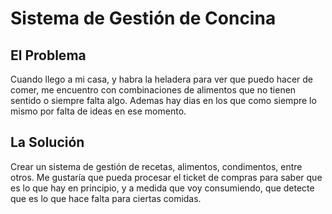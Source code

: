 # Sistema de Gestión de Concina

## El Problema 
Cuando llego a mi casa, y habra la heladera para ver que puedo hacer de comer, me encuentro con combinaciones de alimentos que no tienen sentido o siempre falta algo. Ademas hay dias en los que como siempre lo mismo por falta de ideas en ese momento.

## La Solución 
Crear un sistema de gestión de recetas, alimentos, condimentos, entre otros. Me gustaría que pueda procesar el ticket de compras para saber que es lo que hay en principio, y a medida que voy consumiendo, que detecte que es lo que hace falta para ciertas comidas.